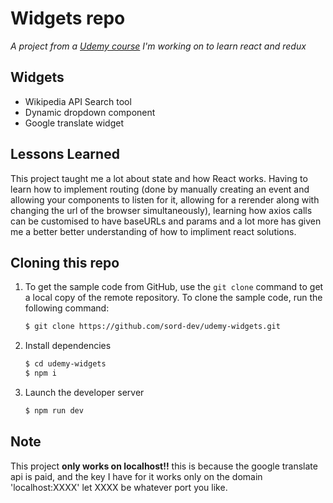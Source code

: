 # Widgets repo

*A project from a [Udemy course](https://www.udemy.com/course/react-redux/learn/lecture/12531408#content) I'm working on to learn react and redux*

## Widgets

 - Wikipedia API Search tool
 - Dynamic dropdown component
 - Google translate widget

## Lessons Learned

This project taught me a lot about state and how React works. Having to learn how to implement routing (done by manually creating an event and allowing your components to listen for it, allowing for a rerender along with changing the url of the browser simultaneously), learning how axios calls can be customised to have baseURLs and params and a lot more has given me a better better understanding of how to impliment react solutions.


## Cloning this repo

1.  To get the sample code from GitHub, use the  `git clone`  command to get a local copy of the remote repository. To clone the sample code, run the following command:
    
    ```bash
    $ git clone https://github.com/sord-dev/udemy-widgets.git
    ```

    
2.  Install dependencies
    ``` bash 
    $ cd udemy-widgets
    $ npm i
	```

3.  Launch the developer server
    ``` bash 
    $ npm run dev
	```

## Note

This project **only works on localhost!!** this is because the google translate api is paid, and the key I have for it works only on the domain 'localhost:XXXX' let XXXX be whatever port you like. 
